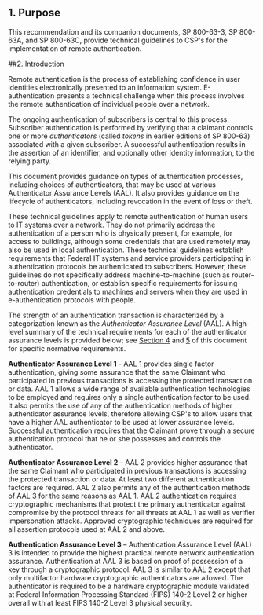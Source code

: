 ## 1. Purpose

This recommendation and its companion documents, SP 800-63-3, SP 800-63A, and SP 800-63C, provide technical guidelines to CSP's for the implementation of remote authentication.

##2. Introduction

Remote authentication is the process of establishing confidence in user identities electronically presented to an information system. E-authentication presents a technical challenge when this process involves the remote authentication of individual people over a network. 

The ongoing authentication of subscribers is central to this process. Subscriber authentication is performed by verifying that a claimant controls one or more *authenticators* (called *tokens* in earlier editions of SP 800-63) associated with a given subscriber. A successful authentication results in the assertion of an identifier, and optionally other identity information, to the relying party.

This document provides guidance on types of authentication processes, including choices of authenticators, that may be used at various Authenticator Assurance Levels (AAL). It also provides guidance on the lifecycle of authenticators, including revocation in the event of loss or theft.

These technical guidelines apply to remote authentication of human users to IT systems over a network. They do not primarily address the authentication of a person who is physically present, for example, for access to buildings, although some credentials that are used remotely may also be used in local authentication. These technical guidelines establish requirements that Federal IT systems and service providers participating in authentication protocols be authenticated to subscribers. However, these guidelines do not specifically address machine-to-machine (such as router-to-router) authentication, or establish specific requirements for issuing authentication credentials to machines and servers when they are used in e-authentication protocols with people.

The strength of an authentication transaction is characterized by a categorization known as the *Authenticator Assurance Level* (AAL). A high-level summary of the technical requirements for each of the authenticator assurance levels is provided below; see [Section 4](sec4_aal.md/#AAL_SEC4) and [5](sec5_authenticators.md/#AAL_SEC5) of this document for specific normative requirements.

**Authenticator Assurance Level 1** - AAL 1 provides single factor authentication, giving some assurance that the same Claimant who participated in previous transactions is accessing the protected transaction or data. AAL 1 allows a wide range of available authentication technologies to be employed and requires only a single authentication factor to be used. It also permits the use of any of the authentication methods of higher authenticator assurance levels, therefore allowing CSP's to allow users that have a higher AAL authenticator to be used at lower assurance levels. Successful authentication requires that the Claimant prove through a secure authentication protocol that he or she possesses and controls the authenticator.

**Authenticator Assurance Level 2** – AAL 2 provides higher assurance that the same Claimant who participated in previous transactions is accessing the protected transaction or data. At least two different authentication factors are required. AAL 2 also permits any of the authentication methods of AAL 3 for the same reasons as AAL 1. AAL 2 authentication requires cryptographic mechanisms that protect the primary authenticator against compromise by the protocol threats for all threats at AAL 1 as well as verifier impersonation attacks. Approved cryptographic techniques are required for all assertion protocols used at AAL 2 and above.

**Authentication Assurance Level 3** – Authentication Assurance Level (AAL) 3 is intended to provide the highest practical remote network authentication assurance. Authentication at AAL 3 is based on proof of possession of a key through a cryptographic protocol. AAL 3 is similar to AAL 2 except that only multifactor hardware cryptographic authenticators are allowed. The authenticator is required to be a hardware cryptographic module validated at Federal Information Processing Standard (FIPS) 140-2 Level 2 or higher overall with at least FIPS 140-2 Level 3 physical security.

